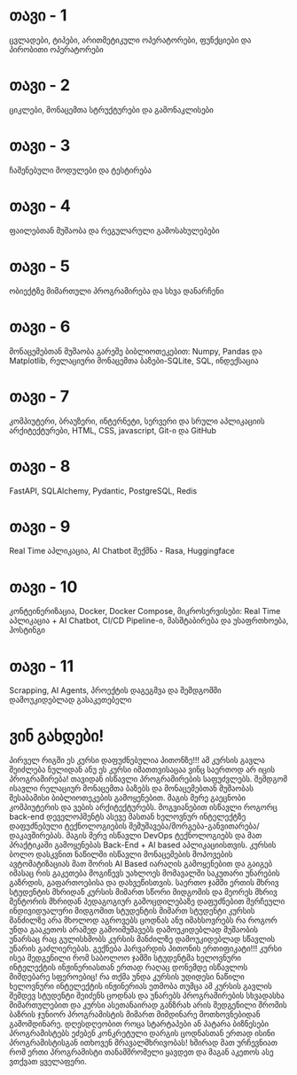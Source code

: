 # **თავი - 1**
ცვლადები, ტიპები, არითმეტიკული ოპერატორები, ფუნქციები და პირობითი ოპერატორები
# **თავი - 2**
ციკლები, მონაცემთა სტრუქტურები და გამონაკლისები
# **თავი - 3**
ჩაშენებული მოდულები და ტესტირება 
# **თავი - 4**
ფაილებთან მუშაობა და რეგულარული გამოსახულებები
# **თავი - 5**
ობიექტზე მიმართული პროგრამირება და სხვა დანარჩენი
# **თავი - 6**
მონაცემებთან მუშაობა გარეშე ბიბლიოთეკებით: Numpy, Pandas და Matplotlib, რელაციური მონაცემთა ბაზები-SQLite, SQL, ინდექსაცია
# **თავი - 7**
კომპიუტერი, ბრაუზერი, ინტერნეტი, სერვერი და სრული აპლიკაციის არქიტექტურები, HTML, CSS, javascript,  Git-ი და GitHub
# **თავი - 8**
FastAPI, SQLAlchemy, Pydantic, PostgreSQL, Redis
# **თავი - 9**
Real Time აპლიკაცია, AI Chatbot შექმნა - Rasa, Huggingface
# **თავი - 10**
კონტეინერიზაცია, Docker, Docker Compose, მიკროსერვისები: Real Time აპლიკაცია + AI Chatbot, 
CI/CD Pipeline-ი, მასშტაბირება და უსაფრთხოება, ჰოსტინგი
# **თავი - 11**
Scrapping, AI Agents, პროექტის დაგეგმვა და შემდგომში დამოუკიდებლად გასაკეთებელი 

# **ვინ გახდები!**

პირველ რიგში ეს კურსი დაფუძნებულია პითონზე!!!
ამ კურსის გავლა შეიძლება ნულიდან ანუ ეს კურსი იმათთვისაცაა ვინც საერთოდ არ იცის პროგრამირება!
თავიდან ისწავლი პროგრამირების საფუძვლებს.
შემდგომ ისავლი რელაციურ მონაცემთა ბაზებს და მონაცემებთან მუშაობას შესაბამისი ბიბლიოთეკების გამოყენებით.
მაგის მერე გაეცნობი კომპიუტერის და ვების არქიტექტურებს.
მოგვიანებით ისწავლი როგორც back-end დეველოპმენტს ასევე მასთან ხელოვნურ ინტელექტზე დაფუძნებული ტექნოლოგიების შემუშავება/მორგება-განვითარება/დაკავშირებას.
მაგის მერე ისწავლი DevOps ტექნოლოგიებს და მათ პრაქტიკაში გამოყენებას Back-End + AI based აპლიკაციისთვის. 
კურსის ბოლო დასკვნით ნაწილში ისწავლი მონაცემების მოპოვების ავტომატიზაციას მათ შორის AI Based იარაღის გამოყენებით და გაიგებ იმასაც რის გაკეთება მოგიწევს უახლოეს მომავალში საკუთარი უნარების გაზრდის, გაფართოებისა და დახვეწისთვის.
საერთო ჯამში ერთის მხრივ სტუდენტის მხრიდან კურსის მიმართ სწორი მიდგომის და მეორეს მხრივ მენტორის მხრიდან პედაგოგიურ გამოცდილებაზე დაფუძნებით შერჩეული ინდივიდუალური მიდგომით სტუდენტის მიმართ სტუდენტი კურსის მანძილზე არა მხოლოდ აგროვებს ცოდნას ანუ იმახსოვრებს რა როგორ უნდა გააკეთოს არამედ გამოიმუშავებს დამოუკიდებლად მუშაობის უნარსაც რაც გულისხმობს კურსის მანძილზე დამოუკიდებლად სწავლის უნარის გაძლიერებას.
გექნება ჰარვარდის პითონის ერთიფიკატი!!!
კურსი ისეა შედგენილი რომ საბოლოო ჯამში სტუდენტმა ხელოვნური ინტელექტის ინჟინერიასთან ერთად რაღაც დონემდე ისწავლოს მიმდებარე სფეროებიც! რა თქმა უნდა კურსის უდიდესი ნაწილი ხელოვნური ინტელექტის ინჟინერიას ეთმობა თუმცა ამ კურსის გავლის შემდევ სტუდენტი შეიძენს ცოდნას და უნარებს პროგრამირების სხვადასხა მიმართულებით და კურსი ასეთანაირად განზრახ არის შედგენილი შრომის ბაზრის ჯუნიორ პროგრამისტის მიმართ მიმდინარე მოთხოვნებიდან გამომდინარე. დღესდღეობით როცა სტარტაპები ან პატარა ბიზნესები პროგრამისტებს ეძებენ კონკრეტული დარგის ცოდნასთან ერთად ისინი პროგრამისტისგან ითხოვენ მრავალმხრივობას! ხშირად მათ ურჩევნიათ რომ ერთი პროგრამისტი თანამშრომელი ყავდეთ და მაგან აკეთოს ასე ვთქვათ ყველაფერი.
